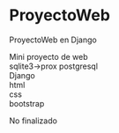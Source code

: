 # ProyectoWeb<br>
ProyectoWeb en Django<br>

Mini proyecto de web <br>
sqlite3->prox postgresql<br>
Django<br>
html<br>
css<br>
bootstrap<br>

No finalizado
